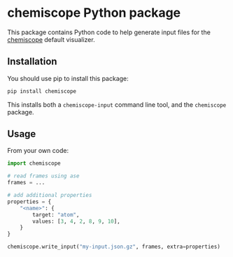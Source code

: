 # chemiscope Python package

This package contains Python code to help generate input files for the
[chemiscope](https://chemiscope.org) default visualizer.

## Installation

You should use pip to install this package:

```bash
pip install chemiscope
```

This installs both a `chemiscope-input` command line tool, and the `chemiscope`
package.

## Usage

From your own code:

```python
import chemiscope

# read frames using ase
frames = ...

# add additional properties
properties = {
    "<name>": {
        target: "atom",
        values: [3, 4, 2, 8, 9, 10],
    }
}

chemiscope.write_input("my-input.json.gz", frames, extra=properties)
```
